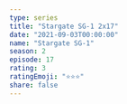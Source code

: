 ```yaml
--- 
type: series 
title: "Stargate SG-1 2x17" 
date: "2021-09-03T00:00:00" 
name: "Stargate SG-1" 
season: 2 
episode: 17 
rating: 3 
ratingEmoji: "⭐️⭐️⭐️" 
share: false 
---
```


